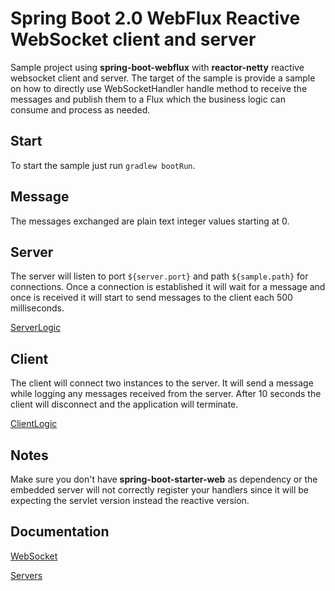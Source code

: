 # Spring Boot 2.0 WebFlux Reactive WebSocket client and server #

Sample project using **spring-boot-webflux** with **reactor-netty** reactive websocket client and server. The target of the sample is provide a sample on how to directly use WebSocketHandler handle method to receive the messages and publish them to a Flux which the business logic can consume and process as needed. 

## Start ##

To start the sample just run `gradlew bootRun`.

## Message ##

The messages exchanged are plain text integer values starting at 0.

## Server ##

The server will listen to port `${server.port}` and path `${sample.path}` for connections. Once a connection is established it will wait for a message and once is received it will start to send messages to the client each 500 milliseconds.

[ServerLogic](src/main/java/sample/webflux/websocket/netty/logic/ServerLogic.java)

## Client ##

The client will connect two instances to the server. It will send a message while logging any messages received from the server. After 10 seconds the client will disconnect and the application will terminate.

[ClientLogic](src/main/java/sample/webflux/websocket/netty/logic/ClientLogic.java)

## Notes ##

Make sure you don't have **spring-boot-starter-web** as dependency or the embedded server will not correctly register your handlers since it will be expecting the servlet version instead the reactive version.

## Documentation ##

[WebSocket](https://docs.spring.io/spring/docs/current/spring-framework-reference/web-reactive.html#webflux-websocket)

[Servers](https://docs.spring.io/spring/docs/current/spring-framework-reference/web-reactive.html#webflux-httphandler)